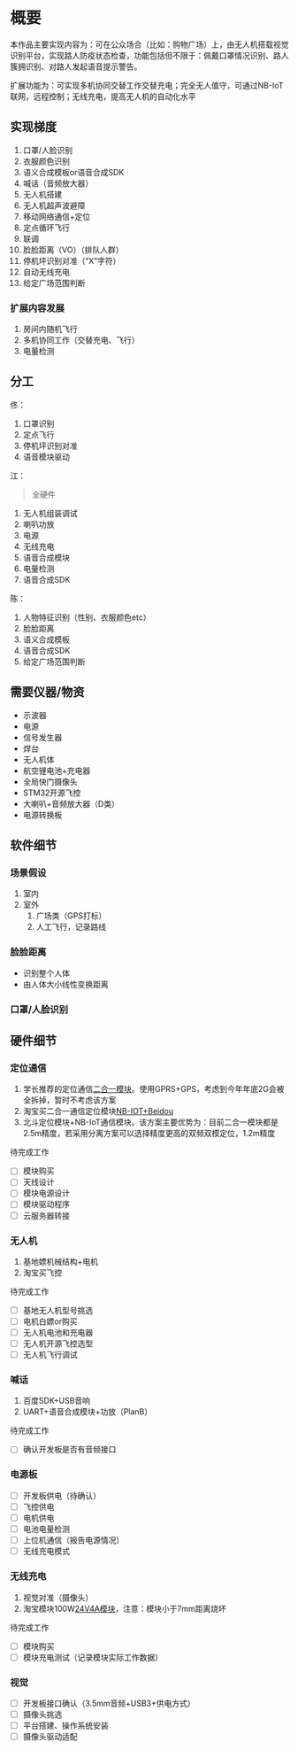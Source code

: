 # 概要

本作品主要实现内容为：可在公众场合（比如：购物广场）上，由无人机搭载视觉识别平台，实现路人防疫状态检查，功能包括但不限于：佩戴口罩情况识别、路人簇拥识别、对路人发起语音提示警告。

扩展功能为：可实现多机协同交替工作交替充电；完全无人值守，可通过NB-IoT联网，远程控制；无线充电，提高无人机的自动化水平

## 实现梯度

1. 口罩/人脸识别
2. 衣服颜色识别
3. 语义合成模板or语音合成SDK
4. 喊话（音频放大器）
5. 无人机搭建
6. 无人机超声波避障
7. 移动网络通信+定位
8. 定点循环飞行
9. 联调
10. 脸脸距离（VO）（排队人群）
11. 停机坪识别对准（“X”字符）
12. 自动无线充电
13. 给定广场范围判断

### 扩展内容发展

1. 房间内随机飞行
2. 多机协同工作（交替充电、飞行）
3. 电量检测

## 分工

佟：

1. 口罩识别
2. 定点飞行
3. 停机坪识别对准
4. 语音模块驱动

江：

> 全硬件

1. 无人机组装调试
2. 喇叭功放
3. 电源
4. 无线充电
5. 语音合成模块
6. 电量检测
7. 语音合成SDK

陈：

1. 人物特征识别（性别、衣服颜色etc）
2. 脸脸距离
3. 语义合成模板
4. 语音合成SDK
5. 给定广场范围判断

## 需要仪器/物资

- 示波器
- 电源
- 信号发生器
- 焊台
- 无人机体
- 航空锂电池+充电器
- 全局快门摄像头
- STM32开源飞控
- 大喇叭+音频放大器（D类）
- 电源转换板

## 软件细节

### 场景假设

1. 室内
2. 室外
   1. 广场类（GPS打标）
   2. 人工飞行，记录路线

### 脸脸距离

- 识别整个人体
- 由人体大小线性变换距离

### 口罩/人脸识别

## 硬件细节

### 定位通信

1. 学长推荐的定位通信[二合一模块](http://www.openluat.com/Product/gnssgprs/Air800.html)。使用GPRS+GPS，考虑到今年年底2G会被全拆掉，暂时不考虑该方案
2. 淘宝买二合一通信定位模块[NB-IOT+Beidou](https://detail.tmall.com/item.htm?id=602693366424&price=18-69&sourceType=item&sourceType=item&suid=e2614846-4394-4e58-9aec-b84cdbbfe5ec&shareUniqueId=1304861063&ut_sk=1.XmxMu9Ues2gDAKUWAWAfAl73_21646297_1592976011846.Copy.1&un=84fe8c086325801f0f8768acc41474bb&share_crt_v=1&spm=a2159r.13376460.0.0&sp_tk=4oKsZzF6czFFU3M5SXTigqw=&cpp=1&shareurl=true&short_name=h.VpijOXg&sm=d986e8&app=chrome)
3. 北斗定位模块+NB-IoT通信模块。该方案主要优势为：目前二合一模块都是2.5m精度，若采用分离方案可以选择精度更高的双频双模定位，1.2m精度

待完成工作

- [ ] 模块购买
- [ ] 天线设计
- [ ] 模块电源设计
- [ ] 模块驱动程序
- [ ] 云服务器转接

### 无人机

1. 基地嫖机械结构+电机
2. 淘宝买飞控

待完成工作

- [ ] 基地无人机型号挑选
- [ ] 电机白嫖or购买
- [ ] 无人机电池和充电器
- [ ] 无人机开源飞控选型
- [ ] 无人机飞行调试

### 喊话

1. 百度SDK+USB音响
2. UART+语音合成模块+功放（PlanB）

待完成工作

- [ ] 确认开发板是否有音频接口

### 电源板

- [ ] 开发板供电（待确认）
- [ ] 飞控供电
- [ ] 电机供电
- [ ] 电池电量检测
- [ ] 上位机通信（报告电源情况）
- [ ] 无线充电模式

### 无线充电

1. 视觉对准（摄像头）
2. 淘宝模块100W[24V4A模块](https://m.tb.cn/h.Vp5gQER?sm=6e354)，注意：模块小于7mm距离烧坏

待完成工作

- [ ] 模块购买
- [ ] 模块充电测试（记录模块实际工作数据）

### 视觉

- [ ] 开发板接口确认（3.5mm音频+USB3+供电方式）
- [ ] 摄像头挑选
- [ ] 平台搭建、操作系统安装
- [ ] 摄像头驱动适配

